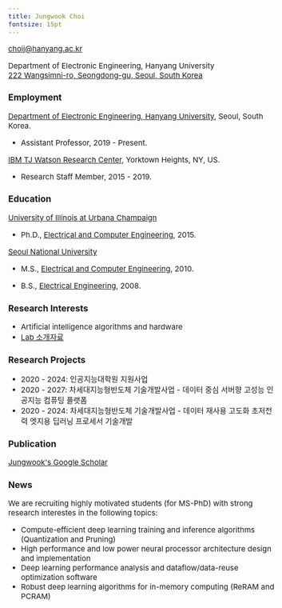 ```yaml
---
title: Jungwook Choi
fontsize: 15pt
---
```


<style type="text/css">

body, td {
   font-size: 15px;
}
pre {
  font-size: 15px
}
</style>

choij@hanyang.ac.kr
<!-- jungwook.m.choi@gmail.com   -->
<!-- img src="email.png" width="200" /-->  

<!-- ![](email.png){ width=20% } -->

<!-- Department of Electronic Engineering, Hanyang University -->
Department of Electronic Engineering, Hanyang University  
[222 Wangsimni-ro, Seongdong-gu, Seoul, South Korea](http://engr.hanyang.ac.kr/eng/about/visit.php)  

<!-- I am an assistant professor at the [Department of Statistics](http://shb.skku.edu/stat/), [Sungkyunkwan University (SKKU)](http://www.skku.edu/eng_home/index.jsp). Before joining SKKU, I worked as a statistician at [IBM TJ Watson Research Center](http://www.research.ibm.com/labs/watson/index.shtml). I'm interested in developing new statistical methodologies for solving problems in industry and engineering -- in the area of design and analysis of computer experiments, remote-sensing technology, wireless sensor networks and IoT.  -->



### Employment

[Department of Electronic Engineering, Hanyang University](http://electronic.hanyang.ac.kr/en/index.php), Seoul, South Korea.

- Assistant Professor, 2019 - Present.

[IBM TJ Watson Research Center](http://www.research.ibm.com/labs/watson/index.shtml), Yorktown Heights, NY, US.

- Research Staff Member, 2015 - 2019.

### Education

[University of Illinois at Urbana Champaign](https://illinois.edu/)  

- Ph.D., [Electrical and Computer Engineering](https://ece.illinois.edu), 2015.

[Seoul National University](http://www.useoul.edu/)  

- M.S.,  [Electrical and Computer Engineering](http://ee.snu.ac.kr/en), 2010.

- B.S.,  [Electrical Engineering](http://ee.snu.ac.kr/en), 2008.

### Research Interests

* Artificial intelligence algorithms and hardware
* [Lab 소개자료](https://github.com/jchoi-hyu/jchoi-hyu.github.io/blob/master/AIHA-%EC%97%B0%EA%B5%AC%EB%82%B4%EC%9A%A9%EC%86%8C%EA%B0%9C%2020200421.pdf)
  
### Research Projects

* 2020 - 2024: 인공지능대학원 지원사업
* 2020 - 2027: 차세대지능형반도체 기술개발사업 - 데이터 중심 서버향 고성능 인공지능 컴퓨팅 플랫폼
* 2020 - 2024: 차세대지능형반도체 기술개발사업 - 데이터 재사용 고도화 초저전력 엣지용 딥러닝 프로세서 기술개발  
  

### Publication
[Jungwook's Google Scholar](https://scholar.google.com/citations?hl=en&user=YPT98zwAAAAJ&view_op=list_works&sortby=pubdate)  
  

### News
We are recruiting highly motivated students (for MS-PhD) with strong research interestes in the following topics:
* Compute-efficient deep learning training and inference algorithms (Quantization and Pruning)
* High performance and low power neural processor architecture design and implementation
* Deep learning performance analysis and dataflow/data-reuse optimization software
* Robust deep learning algorithms for in-memory computing (ReRAM and PCRAM)


